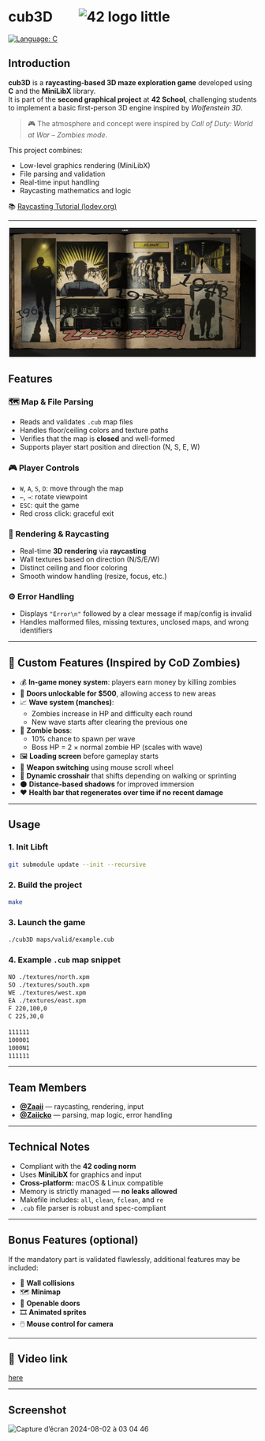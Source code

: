 # cub3D  &nbsp;&nbsp;&nbsp;&nbsp;&nbsp;&nbsp; ![42 logo little](https://github.com/user-attachments/assets/4cecf5b8-a28e-49c5-a4b1-2030e571a0b3)

[![Language: C](https://img.shields.io/badge/Language-C-blue.svg)](https://en.wikipedia.org/wiki/C_(programming_language))

## Introduction

**cub3D** is a **raycasting-based 3D maze exploration game** developed using **C** and the **MiniLibX** library.  
It is part of the **second graphical project** at **42 School**, challenging students to implement a basic first-person 3D engine inspired by *Wolfenstein 3D*.

> 🎮 The atmosphere and concept were inspired by *Call of Duty: World at War – Zombies mode*.

This project combines:
- Low-level graphics rendering (MiniLibX)
- File parsing and validation
- Real-time input handling
- Raycasting mathematics and logic

📚 [Raycasting Tutorial (lodev.org)](https://lodev.org/cgtutor/raycasting.html)

---
<p align="center">
  <img src="game_gif.gif" width="500"/>
</p>

## Features

### 🗺️ Map & File Parsing
- Reads and validates `.cub` map files
- Handles floor/ceiling colors and texture paths
- Verifies that the map is **closed** and well-formed
- Supports player start position and direction (N, S, E, W)

### 🎮 Player Controls
- `W`, `A`, `S`, `D`: move through the map
- `←`, `→`: rotate viewpoint
- `ESC`: quit the game
- Red cross click: graceful exit

### 🧱 Rendering & Raycasting
- Real-time **3D rendering** via **raycasting**
- Wall textures based on direction (N/S/E/W)
- Distinct ceiling and floor coloring
- Smooth window handling (resize, focus, etc.)

### ⚙️ Error Handling
- Displays `"Error\n"` followed by a clear message if map/config is invalid
- Handles malformed files, missing textures, unclosed maps, and wrong identifiers

---

## 🔫 Custom Features (Inspired by CoD Zombies)

- 💰 **In-game money system**: players earn money by killing zombies  
- 🚪 **Doors unlockable for $500**, allowing access to new areas  
- 📈 **Wave system (manches)**:
  - Zombies increase in HP and difficulty each round
  - New wave starts after clearing the previous one
- 👹 **Zombie boss**:
  - 10% chance to spawn per wave
  - Boss HP = 2 × normal zombie HP (scales with wave)
- 🖼️ **Loading screen** before gameplay starts  
- 🔁 **Weapon switching** using mouse scroll wheel  
- 🎯 **Dynamic crosshair** that shifts depending on walking or sprinting  
- 🌑 **Distance-based shadows** for improved immersion
- ❤️ **Health bar that regenerates over time if no recent damage**

---

## Usage

### 1. Init Libft

```bash
git submodule update --init --recursive
```

### 2. Build the project

```bash
make
```

### 3. Launch the game

```bash
./cub3D maps/valid/example.cub
```

### 4. Example `.cub` map snippet

```
NO ./textures/north.xpm
SO ./textures/south.xpm
WE ./textures/west.xpm
EA ./textures/east.xpm
F 220,100,0
C 225,30,0

111111
100001
1000N1
111111
```

---

## Team Members

- [**@Zaaii**](https://github.com/Zaaii77) — raycasting, rendering, input
- [**@Zaiicko**](https://github.com/Zaiicko) — parsing, map logic, error handling

---

## Technical Notes

- Compliant with the **42 coding norm**
- Uses **MiniLibX** for graphics and input
- **Cross-platform:** macOS & Linux compatible
- Memory is strictly managed — **no leaks allowed**
- Makefile includes: `all`, `clean`, `fclean`, and `re`
- `.cub` file parser is robust and spec-compliant

---

## Bonus Features (optional)

If the mandatory part is validated flawlessly, additional features may be included:

- 🧱 **Wall collisions**
- 🗺️ **Minimap**
- 🚪 **Openable doors**
- 🎞️ **Animated sprites**
- 🖱️ **Mouse control for camera**

---

## 🎥 Video link

<a href="https://www.youtube.com/watch?v=dQw4w9WgXcQ" target="_blank">here</a>

---

## Screenshot

<img width="214" height="188" alt="Capture d’écran 2024-08-02 à 03 04 46" src="https://github.com/user-attachments/assets/cc961eec-0b1a-42b1-b505-01172c95cea6" />
